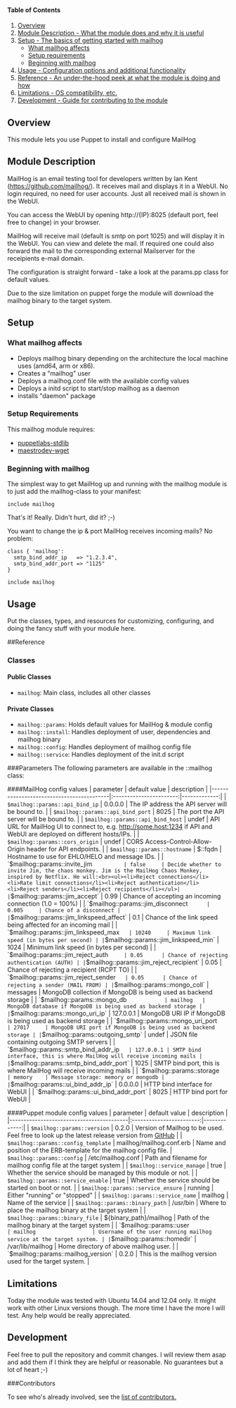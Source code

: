 #### Table of Contents

1. [Overview](#overview)
2. [Module Description - What the module does and why it is useful](#module-description)
3. [Setup - The basics of getting started with mailhog](#setup)
    * [What mailhog affects](#what-mailhog-affects)
    * [Setup requirements](#setup-requirements)
    * [Beginning with mailhog](#beginning-with-mailhog)
4. [Usage - Configuration options and additional functionality](#usage)
5. [Reference - An under-the-hood peek at what the module is doing and how](#reference)
5. [Limitations - OS compatibility, etc.](#limitations)
6. [Development - Guide for contributing to the module](#development)

## Overview

This module lets you use Puppet to install and configure MailHog

## Module Description

MailHog is an email testing tool for developers written by Ian Kent (https://github.com/mailhog/). It receives mail and displays it in a WebUI. No login required, no need for user accounts. Just all received mail is shown in the WebUI. 

You can access the WebUI by opening http://{IP}:8025 (default port, feel free to change) in your browser. 

MailHog will receive mail (default is smtp on port 1025) and will display it in the WebUI. You can view and delete the mail. If required one could also forward the mail to the corresponding external Mailserver for the receipients e-mail domain. 

The configuration is straight forward - take a look at the params.pp class for default values.

Due to the size limitation on puppet forge the module will download the mailhog binary to the target system. 

## Setup

### What mailhog affects

* Deploys mailhog binary depending on the architecture the local machine uses (amd64, arm or x86). 
* Creates a "mailhog" user
* Deploys a mailhog.conf file with the available config values
* Deploys a initd script to start/stop mailhog as a daemon
* installs "daemon" package


### Setup Requirements

This mailhog module requires:
* [puppetlabs-stdlib](https://forge.puppetlabs.com/puppetlabs/stdlib) 
* [maestrodev-wget](https://forge.puppetlabs.com/maestrodev/wget)


### Beginning with mailhog

The simplest way to get MailHog up and running with the mailhog module is to just add the mailhog-class to your manifest:

```puppet
include mailhog
```

That's it! Really. Didn't hurt, did it? ;-)

You want to change the ip & port MailHog receives incoming mails? No problem:
```puppet
class { 'mailhog':
  smtp_bind_addr_ip   => "1.2.3.4",
  smtp_bind_addr_port => "1125"
}

include mailhog
```
## Usage

Put the classes, types, and resources for customizing, configuring, and doing the fancy stuff with your module here. 

##Reference

### Classes
#### Public Classes
* `mailhog`: Main class, includes all other classes

#### Private Classes
* `mailhog::params`:  Holds default values for MailHog & module config
* `mailhog::install`: Handles deployment of user, dependencies and mailhog binary
* `mailhog::config`:  Handles deployment of mailhog config file
* `mailhog::service`: Handles deployment of the init.d script



###Parameters
The following parameters are available in the ::mailhog class:


####MailHog config values
| parameter                                |      default value      |  description |
|------------------------------------------|:-----------------------:|-------------:|
| `$mailhog::params::api_bind_ip`          | 0.0.0.0   | The IP address the API server will be bound to. |
| `$mailhog::params::api_bind_port`        | 8025      | The port the API server will be bound to. |
| `$mailhog::params::api_bind_host`        | undef     | API URL for MailHog UI to connect to, e.g. http://some.host:1234 if API and WebUI are deployed on different hosts/IPs. |
| `$mailhog::params::cors_origin`          | undef     | CORS Access-Control-Allow-Origin header for API endpoints. |
| `$mailhog::params::hostname`             | $::fqdn   | Hostname to use for EHLO/HELO and message IDs. |
| `$mailhog::params::invite_jim`           | false     | Decide whether to invite Jim, the chaos monkey. Jim is the MailHog Chaos Monkey, inspired by Netflix. He will:<br><ul><li>Reject connections</li><li>Rate limit connections</li><li>Reject authentication</li><li>Reject senders</li><li>Reject recipients</li></ul>|
| `$mailhog::params::jim_accept`           | 0.99      | Chance of accepting an incoming connection (1.0 = 100%) |
| `$mailhog::params::jim_disconnect`       | 0.005     | Chance of a disconnect |
| `$mailhog::params::jim_linkspeed_affect` | 0.1       | Chance of the link speed being affected for an incoming mail |
| `$mailhog::params::jim_linkspeed_max`    | 10240     | Maximum link speed (in bytes per second) |
| `$mailhog::params::jim_linkspeed_min`    | 1024      | Minimum link speed (in bytes per second) |
| `$mailhog::params::jim_reject_auth`      | 0.05      | Chance of rejecting authentication (AUTH) |
| `$mailhog::params::jim_reject_recipient` | 0.05      | Chance of rejecting a recipient (RCPT TO) |
| `$mailhog::params::jim_reject_sender`    | 0.05      | Chance of rejecting a sender (MAIL FROM) |
| `$mailhog::params::mongo_coll`           | messages  | MongoDB collection if MongoDB is being used as backend storage |
| `$mailhog::params::mongo_db`             | mailhog   | MongoDB database if MongoDB is being used as backend storage |
| `$mailhog::params::mongo_uri_ip`         | 127.0.0.1 | MongoDB URI IP if MongoDB is being used as backend storage |
| `$mailhog::params::mongo_uri_port`       | 27017     | MongoDB URI port if MongoDB is being used as backend storage |
| `$mailhog::params::outgoing_smtp`        | undef     | JSON file containing outgoing SMTP servers |
| `$mailhog::params::smtp_bind_addr_ip`    | 127.0.0.1 | SMTP bind interface, this is where MailHog will receive incoming mails |
| `$mailhog::params::smtp_bind_addr_port`  | 1025      | SMTP bind port, this is where MailHog will receive incoming mails |
| `$mailhog::params::storage`              | memory    | Message storage: memory or mongodb |
| `$mailhog::params::ui_bind_addr_ip`      | 0.0.0.0   | HTTP bind interface for WebUI |
| `$mailhog::params::ui_bind_addr_port`    | 8025      | HTTP bind port for WebUI |



####Puppet module config values
| parameter                                |      default value       |  description |
|------------------------------------------|:------------------------:|-------------:|
| `$mailhog::params::version`              | 0.2.0                    | Version of Mailhog to be used. Feel free to look up the latest release version from [GitHub](https://github.com/mailhog/MailHog/releases/latest) |
| `$mailhog::params::config_template`      | mailhog/mailhog.conf.erb | Name and position of the ERB-template for the mailhog config file.
| `$mailhog::params::config`               | /etc/mailhog.conf        | Path and filename for mailhog config file at the target system |
| `$mailhog::service_manage`               | true                     | Whether the service should be managed by this module or not. |
| `$mailhog::params::service_enable`       | true                     | Whether the service should be started on boot or not. |
| `$mailhog::params::service_ensure`       | running                  | Either "running" or "stopped" |
| `$mailhog::params::service_name`         | mailhog                  | Name of the service |
| `$mailhog::params::binary_path`          | /usr/bin                 | Where to place the mailhog binary at the target system |
| `$mailhog::params::binary_file`          | ${binary_path}/mailhog   | Path of the mailhog binary at the target system |
| `$mailhog::params::user`                 | mailhog                  | Username of the user running mailhog service at the target system. |
| `$mailhog::params::homedir`              | /var/lib/mailhog         | Home directory of above mailhog user. |
| `$mailhog::params::mailhog_version`      | 0.2.0                    | This is the mailhog version used for the target system. |


## Limitations

Today the module was tested with Ubuntu 14.04 and 12.04 only. It might work with other Linux versions though. The more time I have the more I will test. Any help would be really appreciated. 


## Development

Feel free to pull the repository and commit changes. I will review them asap and add them if I think they are helpful or reasonable. No guarantees but a lot of heart ;-)


###Contributors

To see who's already involved, see the [list of contributors.](https://github.com/ftaeger/ftaeger-mailhog/graphs/contributors)


